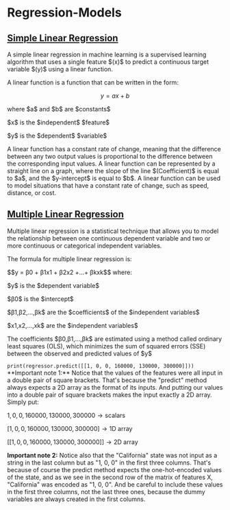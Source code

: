# Regression-Models
## <a href="https://github.com/Colline-Ssekiwala/Regression-Models/blob/main/simple_linear_regression.ipynb">Simple Linear Regression</a>
<p>A simple linear regression in machine learning is a supervised learning algorithm that uses a single feature $(x)$ to predict a continuous target variable $(y)$ using a linear function.</p>
<p>A linear function is a function that can be written in the form:

$$y = ax + b$$

<p>where $a$ and $b$ are $constants$</p>
<p>$x$ is the $independent$ $feature$</p>
<p>$y$ is the $dependent$ $variable$</p>

<p>A linear function has a constant rate of change, meaning that the difference between any two output values is proportional to the difference between the corresponding input values. A linear function can be represented by a straight line on a graph, where the slope of the line $(Coefficient)$ is equal to $a$, and the $y-intercept$ is equal to $b$. A linear function can be used to model situations that have a constant rate of change, such as speed, distance, or cost.</p>

## <a href="https://github.com/Colline-Ssekiwala/Regression-Models/blob/main/Cmultiple_linear_regression.ipynb">Multiple Linear Regression</a>
<p>Multiple linear regression is a statistical technique that allows you to model the relationship between one continuous dependent variable and two or more continuous or categorical independent variables.</p>
<p>The formula for multiple linear regression is:</p>
<p>$$y = β0 ​+ β1​x1 ​+ β2​x2 ​+...+ βk​xk​$$
where:</p>

<p>$y$ is the $dependent variable$</p>
<p>$β0$​ is the $intercept$</p>
<p>$β1​,β2​,...,βk$​ are the $coefficients$ of the $independent variables$</p>
<p>$x1​,x2​,...,xk$​ are the $independent variables$</p>
<p>The coefficients $β0​,β1​,...,βk​$ are estimated using a method called ordinary least squares (OLS), which minimizes the sum of squared errors (SSE) between the observed and predicted values of $y$</p>
<code>print(regressor.predict([[1, 0, 0, 160000, 130000, 300000]]))</code>
**Important note 1:** Notice that the values of the features were all input in a double pair of square brackets. That's because the "predict" method always expects a 2D array as the format of its inputs. And putting our values into a double pair of square brackets makes the input exactly a 2D array. Simply put:

$1, 0, 0, 160000, 130000, 300000 \rightarrow \textrm{scalars}$

$[1, 0, 0, 160000, 130000, 300000] \rightarrow \textrm{1D array}$

$[[1, 0, 0, 160000, 130000, 300000]] \rightarrow \textrm{2D array}$

**Important note 2:** Notice also that the "California" state was not input as a string in the last column but as "1, 0, 0" in the first three columns. That's because of course the predict method expects the one-hot-encoded values of the state, and as we see in the second row of the matrix of features X, "California" was encoded as "1, 0, 0". And be careful to include these values in the first three columns, not the last three ones, because the dummy variables are always created in the first columns.

